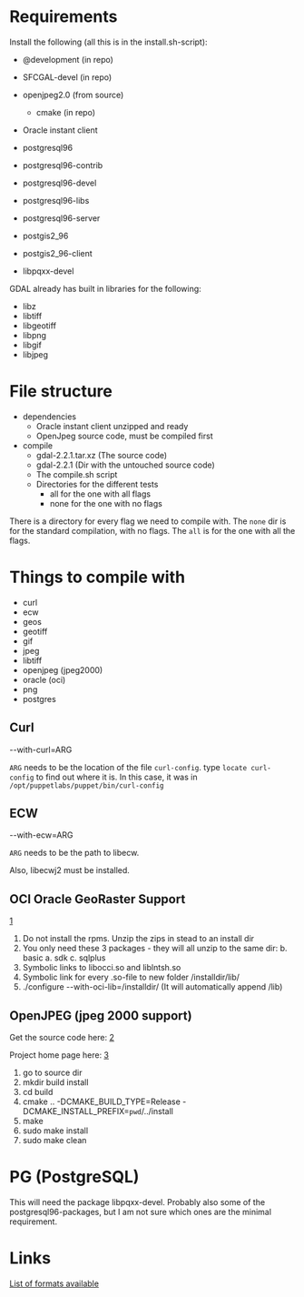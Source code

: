 Requirements
============

Install the following (all this is in the install.sh-script):

- @development (in repo)
- SFCGAL-devel (in repo)

- openjpeg2.0 (from source)
    - cmake (in repo)

- Oracle instant client 

- postgresql96
- postgresql96-contrib
- postgresql96-devel
- postgresql96-libs
- postgresql96-server
- postgis2_96
- postgis2_96-client
- libpqxx-devel



GDAL already has built in libraries for the following:
- libz
- libtiff
- libgeotiff
- libpng
- libgif
- libjpeg


File structure
==============

- dependencies
    - Oracle instant client unzipped and ready
    - OpenJpeg source code, must be compiled first
- compile
    - gdal-2.2.1.tar.xz (The source code)
    - gdal-2.2.1 (Dir with the untouched source code)
    - The compile.sh script
    - Directories for the different tests
        - all for the one with all flags
        - none for the one with no flags

There is a directory for every flag we need to compile with. The `none` dir is
for the standard compilation, with no flags. The `all` is for the one with all
the flags.


Things to compile with
======================

- curl
- ecw
- geos
- geotiff
- gif
- jpeg
- libtiff
- openjpeg (jpeg2000)
- oracle (oci)
- png
- postgres


Curl
----

--with-curl=ARG

`ARG` needs to be the location of the file `curl-config`.
type `locate curl-config` to find out where it is. In this case, it was in
`/opt/puppetlabs/puppet/bin/curl-config`


ECW
---

--with-ecw=ARG

`ARG` needs to be the path to libecw.

Also, libecwj2 must be installed.




OCI Oracle GeoRaster Support
----------------------------

[1](https://community.oracle.com/thread/1130217?db=5)

1. Do not install the rpms. Unzip the zips in stead to an install dir
2. You only need these 3 packages - they will all unzip to the same dir:
    b. basic
    a. sdk
    c. sqlplus
3. Symbolic links to libocci.so and liblntsh.so
4. Symbolic link for every .so-file to new folder /installdir/lib/
5. ./configure --with-oci-lib=/installdir/ (It will automatically append /lib)




OpenJPEG (jpeg 2000 support)
----------------------------

Get the source code here: 
[2](https://github.com/uclouvain/openjpeg)

Project home page here:
[3](http://www.openjpeg.org/)


1. go to source dir
2. mkdir build install
3. cd build
4. cmake .. -DCMAKE_BUILD_TYPE=Release -DCMAKE_INSTALL_PREFIX=`pwd`/../install
5. make
6. sudo make install
7. sudo make clean



PG (PostgreSQL)
===============

This will need the package libpqxx-devel.
Probably also some of the postgresql96-packages, but I am not sure which ones
are the minimal requirement.


Links
=====

[List of formats available](http://www.gdal.org/formats_list.html)
